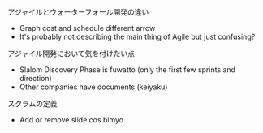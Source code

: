 アジャイルとウォーターフォール開発の違い​
- Graph cost and schedule different arrow
- It's probably not describing the main thing of Agile but just confusing?

アジャイル開発において気を付けたい点​
- Slalom Discovery Phase is fuwatto (only the first few sprints and direction)
- Other companies have documents (keiyaku)

スクラムの定義​
- Add or remove slide cos bimyo
<!--stackedit_data:
eyJoaXN0b3J5IjpbLTIwOTYwNzE0NjksLTE5Mjk2ODY4MDUsOD
k3NjQxMjExLC0yMDg4NzQ2NjEyXX0=
-->